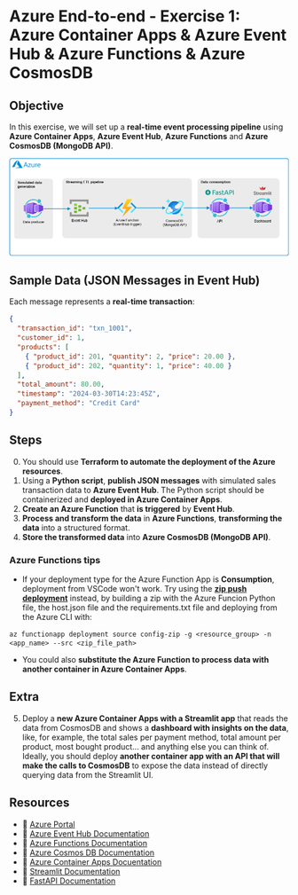 # Azure End-to-end - Exercise 1: Azure Container Apps & Azure Event Hub & Azure Functions & Azure CosmosDB

## **Objective**  

In this exercise, we will set up a **real-time event processing pipeline** using **Azure Container Apps**, **Azure Event Hub**, **Azure Functions** and **Azure CosmosDB (MongoDB API)**.  

![End-to-end diagram](./images/e2e_exercise1.png)

## **Sample Data (JSON Messages in Event Hub)**  

Each message represents a **real-time transaction**:  

```json
{
  "transaction_id": "txn_1001",
  "customer_id": 1,
  "products": [
    { "product_id": 201, "quantity": 2, "price": 20.00 },
    { "product_id": 202, "quantity": 1, "price": 40.00 }
  ],
  "total_amount": 80.00,
  "timestamp": "2024-03-30T14:23:45Z",
  "payment_method": "Credit Card"
}
```

## **Steps**  

0. You should use **Terraform to automate the deployment of the Azure resources**.
1. Using a **Python script**, **publish JSON messages** with simulated sales transaction data to **Azure Event Hub**. The Python script should be containerized and **deployed in Azure Container Apps**.
2. **Create an Azure Function** that **is triggered** by **Event Hub**.
3. **Process and transform the data** in **Azure Functions**, **transforming the data** into a structured format.  
4. **Store the transformed data** into **Azure CosmosDB (MongoDB API)**. 

### **Azure Functions tips**

- If your deployment type for the Azure Function App is **Consumption**, deployment from VSCode won't work. Try using the [**zip push deployment**](https://learn.microsoft.com/en-us/azure/azure-functions/deployment-zip-push) instead, by building a zip with the Azure Funcion Python file, the host.json file and the requirements.txt file and deploying from the Azure CLI with:

```
az functionapp deployment source config-zip -g <resource_group> -n <app_name> --src <zip_file_path>
```

- You could also **substitute the Azure Function to process data with another container in Azure Container Apps**. 


## **Extra**
5. Deploy a **new Azure Container Apps with a Streamlit app** that reads the data from CosmosDB and shows a **dashboard with insights on the data**, like, for example, the total sales per payment method, total amount per product, most bought product... and anything else you can think of. Ideally, you should deploy **another container app with an API that will make the calls to CosmosDB** to expose the data instead of directly querying data from the Streamlit UI.

## **Resources**  

- 📌 [Azure Portal](https://portal.azure.com)  
- 📖 [Azure Event Hub Documentation](https://learn.microsoft.com/en-us/azure/event-hubs/event-hubs-about)  
- 📖 [Azure Functions Documentation](https://learn.microsoft.com/en-us/azure/azure-functions/)
- 📖 [Azure Cosmos DB Documentation](https://learn.microsoft.com/en-us/azure/cosmos-db/)
- 📖 [Azure Container Apps Docuentation](https://learn.microsoft.com/en-us/azure/container-apps)  
- 📖 [Streamlit Documentation](https://streamlit.io/)  
- 📖 [FastAPI Documentation](https://fastapi.tiangolo.com/)